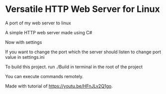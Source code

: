 # Versatile HTTP Web Server for Linux

A port of my web server to linux

A simple HTTP web server made using C#

Now with settings

If you want to change the port which the server should listen to change port value in settings.ini

To build this project. run ./Build in terminal in the root of the project

You can execute commands remotely.

Made with tutorial of <https://youtu.be/HFnJLv2Q1go>.
